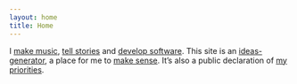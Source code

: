 ```yaml
---
layout: home
title: Home
---
```

<p>
I <a href="/music">make music</a>, <a href="/stories">tell stories</a> and <a href="https://github.com/ryanbarringtoncox/">develop software</a>.
This site is an <a href="ideas-generator">ideas-generator</a>, a place for me to <a href="/sensemaking">make sense</a>.
It’s also a public declaration of <a href="/now">my priorities</a>.
</p>
